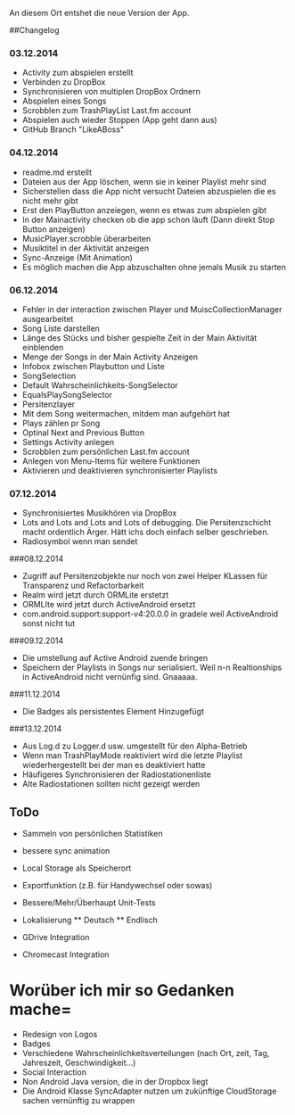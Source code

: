 An diesem Ort entshet die neue Version der App.

##Changelog
### 03.12.2014
* Activity zum abspielen erstellt
* Verbinden zu DropBox
* Synchronisieren von multiplen DropBox Ordnern
* Abspielen eines Songs
* Scrobblen zum TrashPlayList Last.fm account
* Abspielen auch wieder Stoppen (App geht dann aus)
* GitHub Branch "LikeABoss"

### 04.12.2014
* readme.md erstellt
* Dateien aus der App löschen, wenn sie in keiner Playlist mehr sind
* Sicherstellen dass die App nicht versucht Dateien abzuspielen die es nicht mehr gibt
* Erst den PlayButton anzeiegen, wenn es etwas zum abspielen gibt
* In der Mainactivity checken ob die app schon läuft (Dann direkt Stop Button anzeigen)
* MusicPlayer.scrobble überarbeiten
* Musiktitel in der Aktivität anzeigen
* Sync-Anzeige (Mit Animation)
* Es möglich machen die App abzuschalten ohne jemals Musik zu starten

### 06.12.2014
* Fehler in der interaction zwischen Player und MuiscCollectionManager ausgearbeitet
* Song Liste darstellen
* Länge des Stücks und bisher gespielte Zeit in der Main Aktivität einblenden
* Menge der Songs in der Main Activity Anzeigen
* Infobox zwischen Playbutton und Liste
* SongSelection
 * Default Wahrscheinlichkeits-SongSelector
 * EqualsPlaySongSelector
* Persitenzlayer
* Mit dem Song weitermachen, mitdem man aufgehört hat
* Plays zählen pr Song
* Optinal Next and Previous Button
* Settings Activity anlegen
* Scrobblen zum persönlichen Last.fm account
* Anlegen von Menu-Items für weitere Funktionen
* Aktivieren und deaktivieren synchronisierter Playlists

### 07.12.2014
* Synchronisiertes Musikhören via DropBox
* Lots and Lots and Lots and Lots of debugging. Die Persitenzschicht macht ordentlich Ärger. Hätt ichs doch einfach selber geschrieben.
* Radiosymbol wenn man sendet

###08.12.2014
* Zugriff auf Persitenzobjekte nur noch von zwei Helper KLassen für Transparenz und Refactorbarkeit
* Realm wird jetzt durch ORMLite erstetzt
* ORMLIte wird jetzt durch ActiveAndroid ersetzt
* com.android.support:support-v4:20.0.0 in gradele weil ActiveAndroid sonst nicht tut

###09.12.2014
* Die umstellung auf Active Android zuende bringen
* Speichern der Playlists in Songs nur serialisiert. Weil n-n Realtionships in ActiveAndroid nicht vernünfig sind. Gnaaaaa.

###11.12.2014
* Die Badges als persistentes Element Hinzugefügt 

###13.12.2014 
* Aus Log.d zu Logger.d usw. umgestellt für den Alpha-Betrieb
* Wenn man TrashPlayMode reaktiviert wird die letzte Playlist wiederhergestellt bei der man es deaktiviert hatte
* Häufigeres Synchronisieren der Radiostationenliste
* Alte Radiostationen sollten nicht gezeigt werden

## ToDo
* Sammeln von persönlichen Statistiken
* bessere sync animation
* Local Storage als Speicherort
* Exportfunktion (z.B. für Handywechsel oder sowas)

* Bessere/Mehr/Überhaupt Unit-Tests

* Lokalisierung
** Deutsch
** Endlisch

* GDrive Integration
* Chromecast Integration

# Worüber ich mir so Gedanken mache=
* Redesign von Logos
* Badges
* Verschiedene Wahrscheinlichkeitsverteilungen (nach Ort, zeit, Tag, Jahreszeit, Geschwindigkeit...)
* Social Interaction
* Non Android Java version, die in der Dropbox liegt
* Die Android Klasse SyncAdapter nutzen um zukünftige CloudStorage sachen vernünftig zu wrappen